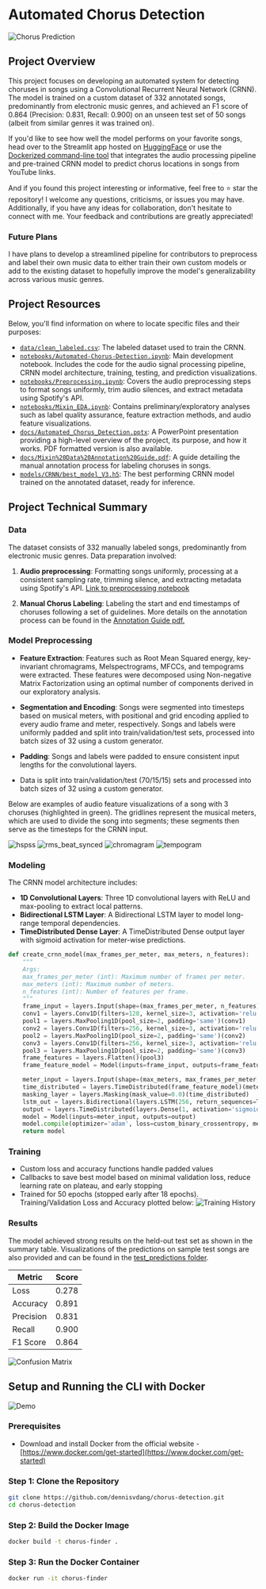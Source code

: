 # Automated Chorus Detection

![Chorus Prediction](./images/131.webp)

## Project Overview

This project focuses on developing an automated system for detecting choruses in songs using a Convolutional Recurrent Neural Network (CRNN). The model is trained on a custom dataset of 332 annotated songs, predominantly from electronic music genres, and achieved an F1 score of 0.864 (Precision: 0.831, Recall: 0.900) on an unseen test set of 50 songs (albeit from similar genres it was trained on).

If you'd like to see how well the model performs on your favorite songs, head over to the Streamlit app hosted on [HuggingFace](https://huggingface.co/spaces/dennisvdang/Chorus-Detection) or use the [Dockerized command-line tool](#setup-and-running-the-cli-with-docker) that integrates the audio processing pipeline and pre-trained CRNN model to predict chorus locations in songs from YouTube links.

And if you found this project interesting or informative, feel free to ⭐ star the repository! I welcome any questions, criticisms, or issues you may have. Additionally, if you have any ideas for collaboration, don't hesitate to connect with me. Your feedback and contributions are greatly appreciated!

### Future Plans

I have plans to develop a streamlined pipeline for contributors to preprocess and label their own music data to either train their own custom models or add to the existing dataset to hopefully improve the model's generalizability across various music genres.

## Project Resources

Below, you'll find information on where to locate specific files and their purposes:

- [`data/clean_labeled.csv`](data/clean_labeled.csv): The labeled dataset used to train the CRNN.
- [`notebooks/Automated-Chorus-Detection.ipynb`](notebooks/Automated-Chorus-Detection.ipynb): Main development notebook. Includes the code for the audio signal processing pipeline, CRNN model architecture, training, testing, and prediction visualizations.
- [`notebooks/Preprocessing.ipynb`](notebooks/Preprocessing.ipynb): Covers the audio preprocessing steps to format songs uniformly, trim audio silences, and extract metadata using Spotify's API.
- [`notebooks/Mixin_EDA.ipynb`](notebooks/Mixin_EDA.ipynb): Contains preliminary/exploratory analyses such as label quality assurance, feature extraction methods, and audio feature visualizations.
- [`docs/Automated_Chorus_Detection.pptx`](docs/Automated_Chorus_Detection.pptx): A PowerPoint presentation providing a high-level overview of the project, its purpose, and how it works. PDF formatted version is also available.
- [`docs/Mixin%20Data%20Annotation%20Guide.pdf`](docs/Mixin%20Data%20Annotation%20Guide.pdf): A guide detailing the manual annotation process for labeling choruses in songs.
- [`models/CRNN/best_model_V3.h5`](models/CRNN/best_model_V3.h5): The best performing CRNN model trained on the annotated dataset, ready for inference.

## Project Technical Summary

### Data

The dataset consists of 332 manually labeled songs, predominantly from electronic music genres. Data preparation involved:

1. **Audio preprocessing**: Formatting songs uniformly, processing at a consistent sampling rate, trimming silence, and extracting metadata using Spotify's API. [Link to preprocessing notebook](notebooks/Preprocessing.ipynb)

2. **Manual Chorus Labeling**: Labeling the start and end timestamps of choruses following a set of guidelines. More details on the annotation process can be found in the [Annotation Guide pdf.](docs/Mixin%20Data%20Annotation%20Guide.pdf)

### Model Preprocessing

- **Feature Extraction**: Features such as Root Mean Squared energy, key-invariant chromagrams, Melspectrograms, MFCCs, and tempograms were extracted. These features were decomposed using Non-negative Matrix Factorization using an optimal number of components derived in our exploratory analysis.

- **Segmentation and Encoding**: Songs were segmented into timesteps based on musical meters, with positional and grid encoding applied to every audio frame and meter, respectively. Songs and labels were uniformly padded and split into train/validation/test sets, processed into batch sizes of 32 using a custom generator.

- **Padding**: Songs and labels were padded to ensure consistent input lengths for the convolutional layers.

- Data is split into train/validation/test (70/15/15) sets and processed into batch sizes of 32 using a custom generator.

Below are examples of audio feature visualizations of a song with 3 choruses (highlighted in green). The gridlines represent the musical meters, which are used to divide the song into segments; these segments then serve as the timesteps for the CRNN input.

![hspss](./images/hpss.png)
![rms_beat_synced](./images/rms_beat_synced.png)
![chromagram](./images/chromagram_stacked.png)
![tempogram](./images/tempogram.png)

### Modeling

The CRNN model architecture includes:

- **1D Convolutional Layers**: Three 1D convolutional layers with ReLU and max-pooling to extract local patterns.
- **Bidirectional LSTM Layer**: A Bidirectional LSTM layer to model long-range temporal dependencies.
- **TimeDistributed Dense Layer**: A TimeDistributed Dense output layer with sigmoid activation for meter-wise predictions.

``` python
def create_crnn_model(max_frames_per_meter, max_meters, n_features):
    """
    Args:
    max_frames_per_meter (int): Maximum number of frames per meter.
    max_meters (int): Maximum number of meters.
    n_features (int): Number of features per frame.
    """
    frame_input = layers.Input(shape=(max_frames_per_meter, n_features))
    conv1 = layers.Conv1D(filters=128, kernel_size=3, activation='relu', padding='same')(frame_input)
    pool1 = layers.MaxPooling1D(pool_size=2, padding='same')(conv1)
    conv2 = layers.Conv1D(filters=256, kernel_size=3, activation='relu', padding='same')(pool1)
    pool2 = layers.MaxPooling1D(pool_size=2, padding='same')(conv2)
    conv3 = layers.Conv1D(filters=256, kernel_size=3, activation='relu', padding='same')(pool2)
    pool3 = layers.MaxPooling1D(pool_size=2, padding='same')(conv3)
    frame_features = layers.Flatten()(pool3)
    frame_feature_model = Model(inputs=frame_input, outputs=frame_features)

    meter_input = layers.Input(shape=(max_meters, max_frames_per_meter, n_features))
    time_distributed = layers.TimeDistributed(frame_feature_model)(meter_input)
    masking_layer = layers.Masking(mask_value=0.0)(time_distributed)
    lstm_out = layers.Bidirectional(layers.LSTM(256, return_sequences=True))(masking_layer)
    output = layers.TimeDistributed(layers.Dense(1, activation='sigmoid'))(lstm_out)
    model = Model(inputs=meter_input, outputs=output)
    model.compile(optimizer='adam', loss=custom_binary_crossentropy, metrics=[custom_accuracy])
    return model
```

### Training

- Custom loss and accuracy functions handle padded values
- Callbacks to save best model based on minimal validation loss, reduce learning rate on plateau, and early stopping
- Trained for 50 epochs (stopped early after 18 epochs). Training/Validation Loss and Accuracy plotted below:
![Training History](images/training_history.png)

### Results

The model achieved strong results on the held-out test set as shown in the summary table. Visualizations of the predictions on sample test songs are also provided and can be found in the [test_predictions folder](images/test_predictions).

| Metric         | Score  |
|----------------|--------|
| Loss           | 0.278  |
| Accuracy       | 0.891  |
| Precision      | 0.831  |
| Recall         | 0.900  |
| F1 Score       | 0.864  |

![Confusion Matrix](./images/confusion_matrix.png)

## Setup and Running the CLI with Docker

![Demo](images/chorus-detection-preview.gif)

### Prerequisites

- Download and install Docker from the official website - [https://www.docker.com/get-started](https://www.docker.com/get-started)

### Step 1: Clone the Repository

```bash
git clone https://github.com/dennisvdang/chorus-detection.git
cd chorus-detection
```

### Step 2: Build the Docker Image

```bash
docker build -t chorus-finder .
```

### Step 3: Run the Docker Container

```bash
docker run -it chorus-finder
```